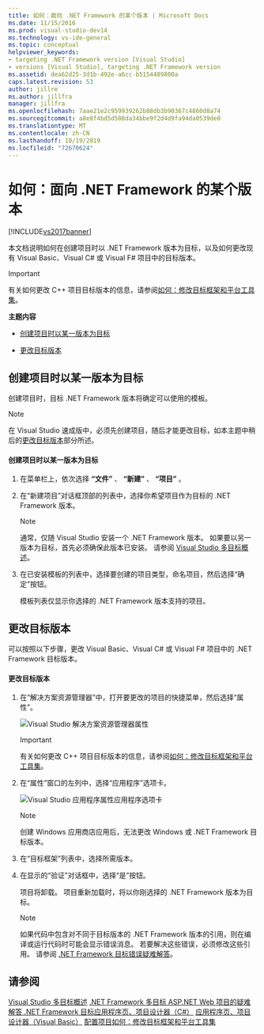 ```yaml
---
title: 如何：面向 .NET Framework 的某个版本 | Microsoft Docs
ms.date: 11/15/2016
ms.prod: visual-studio-dev14
ms.technology: vs-ide-general
ms.topic: conceptual
helpviewer_keywords:
- targeting .NET Framework version [Visual Studio]
- versions [Visual Studio], targeting .NET Framework version
ms.assetid: dea62d25-3d1b-492e-a6cc-b5154489800a
caps.latest.revision: 53
author: jillre
ms.author: jillfra
manager: jillfra
ms.openlocfilehash: 7aae21e2c959939262b88db3b90367c4860d8a74
ms.sourcegitcommit: a8e8f4bd5d508da34bbe9f2d4d9fa94da0539de0
ms.translationtype: MT
ms.contentlocale: zh-CN
ms.lasthandoff: 10/19/2019
ms.locfileid: "72670624"
---
```

# <a name="how-to-target-a-version-of-the-net-framework"></a>如何：面向 .NET Framework 的某个版本
[!INCLUDE[vs2017banner](../includes/vs2017banner.md)]

本文档说明如何在创建项目时以 .NET Framework 版本为目标，以及如何更改现有 Visual Basic、Visual C# 或 Visual F# 项目中的目标版本。

> [!IMPORTANT]
> 有关如何更改 C++ 项目目标版本的信息，请参阅[如何：修改目标框架和平台工具集](https://msdn.microsoft.com/library/031b1d54-e6e1-4da7-9868-3e75a87d9ffe)。

 **主题内容**

- [创建项目时以某一版本为目标](../ide/how-to-target-a-version-of-the-dotnet-framework.md#bkmk_new)

- [更改目标版本](../ide/how-to-target-a-version-of-the-dotnet-framework.md#bkmk_existing)

## <a name="bkmk_new"></a>创建项目时以某一版本为目标
 创建项目时，目标 .NET Framework 版本将确定可以使用的模板。

> [!NOTE]
> 在 Visual Studio 速成版中，必须先创建项目，随后才能更改目标，如本主题中稍后的[更改目标版本](../ide/how-to-target-a-version-of-the-dotnet-framework.md#bkmk_existing)部分所述。

#### <a name="to-target-a-version-when-you-create-a-project"></a>创建项目时以某一版本为目标

1. 在菜单栏上，依次选择 **“文件”** 、 **“新建”** 、 **“项目”** 。

2. 在“新建项目”对话框顶部的列表中，选择你希望项目作为目标的 .NET Framework 版本。

    > [!NOTE]
    > 通常，仅随 Visual Studio 安装一个 .NET Framework 版本。 如果要以另一版本为目标，首先必须确保此版本已安装。 请参阅 [Visual Studio 多目标概述](../ide/visual-studio-multi-targeting-overview.md)。

3. 在已安装模板的列表中，选择要创建的项目类型，命名项目，然后选择“确定”按钮。

     模板列表仅显示你选择的 .NET Framework 版本支持的项目。

## <a name="bkmk_existing"></a>更改目标版本
 可以按照以下步骤，更改 Visual Basic、Visual C# 或 Visual F# 项目中的 .NET Framework 目标版本。

#### <a name="to-change-the-targeted-version"></a>更改目标版本

1. 在“解决方案资源管理器”中，打开要更改的项目的快捷菜单，然后选择“属性”。

     ![Visual Studio 解决方案资源管理器属性](../ide/media/vs-slnexplorer-properties.png "vs_slnExplorer_Properties")

    > [!IMPORTANT]
    > 有关如何更改 C++ 项目目标版本的信息，请参阅[如何：修改目标框架和平台工具集](https://msdn.microsoft.com/library/031b1d54-e6e1-4da7-9868-3e75a87d9ffe)。

2. 在“属性”窗口的左列中，选择“应用程序”选项卡。

     ![Visual Studio 应用程序属性应用程序选项卡](../ide/media/vs-slnexplorer-properties-applicationtab.png "vs_slnExplorer_Properties_ApplicationTab")

    > [!NOTE]
    > 创建 Windows 应用商店应用后，无法更改 Windows 或 .NET Framework 目标版本。

3. 在“目标框架”列表中，选择所需版本。

4. 在显示的“验证”对话框中，选择“是”按钮。

     项目将卸载。 项目重新加载时，将以你刚选择的 .NET Framework 版本为目标。

    > [!NOTE]
    > 如果代码中包含对不同于目标版本的 .NET Framework 版本的引用，则在编译或运行代码时可能会显示错误消息。 若要解决这些错误，必须修改这些引用。 请参阅 [.NET Framework 目标错误疑难解答](../msbuild/troubleshooting-dotnet-framework-targeting-errors.md)。

## <a name="see-also"></a>请参阅
 [Visual Studio 多目标概述](../ide/visual-studio-multi-targeting-overview.md) [.NET Framework 多目标 ASP.NET Web 项目的](https://msdn.microsoft.com/library/8b8145a9-62f6-4fc4-8a83-47b0487cbe76)[疑难解答 .NET Framework 目标](../msbuild/troubleshooting-dotnet-framework-targeting-errors.md)[应用程序页、项目设计器（C#）](../ide/reference/application-page-project-designer-csharp.md) [应用程序页、项目设计器（Visual Basic）](../ide/reference/application-page-project-designer-visual-basic.md) [配置项目](https://msdn.microsoft.com/library/a1489abb-6294-4f8f-b71f-2cb126393526)[如何：修改目标框架和平台工具集](https://msdn.microsoft.com/library/031b1d54-e6e1-4da7-9868-3e75a87d9ffe)
